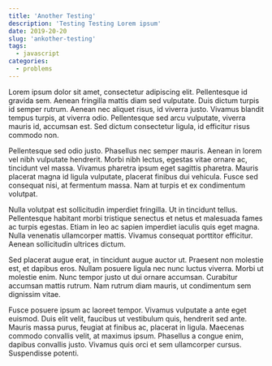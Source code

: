 ```yaml
---
title: 'Another Testing'
description: 'Testing Testing Lorem ipsum'
date: 2019-20-20
slug: 'ankother-testing'
tags:
  - javascript
categories:
  - problems
---
```


Lorem ipsum dolor sit amet, consectetur adipiscing elit. Pellentesque id gravida sem. Aenean fringilla mattis diam sed vulputate. Duis dictum turpis id semper rutrum. Aenean nec aliquet risus, id viverra justo. Vivamus blandit tempus turpis, at viverra odio. Pellentesque sed arcu vulputate, viverra mauris id, accumsan est. Sed dictum consectetur ligula, id efficitur risus commodo non.

Pellentesque sed odio justo. Phasellus nec semper mauris. Aenean in lorem vel nibh vulputate hendrerit. Morbi nibh lectus, egestas vitae ornare ac, tincidunt vel massa. Vivamus pharetra ipsum eget sagittis pharetra. Mauris placerat magna id ligula vulputate, placerat finibus dui vehicula. Fusce sed consequat nisi, at fermentum massa. Nam at turpis et ex condimentum volutpat.

Nulla volutpat est sollicitudin imperdiet fringilla. Ut in tincidunt tellus. Pellentesque habitant morbi tristique senectus et netus et malesuada fames ac turpis egestas. Etiam in leo ac sapien imperdiet iaculis quis eget magna. Nulla venenatis ullamcorper mattis. Vivamus consequat porttitor efficitur. Aenean sollicitudin ultrices dictum.

Sed placerat augue erat, in tincidunt augue auctor ut. Praesent non molestie est, et dapibus eros. Nullam posuere ligula nec nunc luctus viverra. Morbi ut molestie enim. Nunc tempor justo ut dui ornare accumsan. Curabitur accumsan mattis rutrum. Nam rutrum diam mauris, ut condimentum sem dignissim vitae.

Fusce posuere ipsum ac laoreet tempor. Vivamus vulputate a ante eget euismod. Duis elit velit, faucibus ut vestibulum quis, hendrerit sed ante. Mauris massa purus, feugiat at finibus ac, placerat in ligula. Maecenas commodo convallis velit, at maximus ipsum. Phasellus a congue enim, dapibus convallis justo. Vivamus quis orci et sem ullamcorper cursus. Suspendisse potenti.
